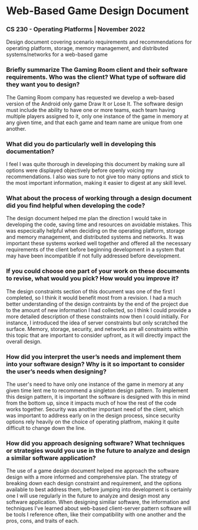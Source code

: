 # Web-Based Game Design Document
### CS 230 - Operating Platforms | November 2022 
Design document covering scenario requirements and recommendations for operating platform, storage, memory management, and distributed systems/networks for a web-based game


### Briefly summarize The Gaming Room client and their software requirements. Who was the client? What type of software did they want you to design?
The Gaming Room company has requested we develop a web-based version of the Android only game Draw It or Lose It. The software design must include the ability to have one or more teams, each team having multiple players assigned to it, only one instance of the game in memory at any given time, and that each game and team name are unique from one another.

### What did you do particularly well in developing this documentation?
I feel I was quite thorough in developing this document by making sure all options were displayed objectively before openly voicing my recommendations. I also was sure to not give too many options and stick to the most important information, making it easier to digest at any skill level.

### What about the process of working through a design document did you find helpful when developing the code?
The design document helped me plan the direction I would take in developing the code, saving time and resources on avoidable mistakes. This was especically helpful when deciding on the operating platform, storage and memory management, and distributed systems and networks. It was important these systems worked well together and offered all the necessary requirements of the client before beginning development in a system that may have been incompatible if not fully addressed before development.

### If you could choose one part of your work on these documents to revise, what would you pick? How would you improve it?
The design constraints section of this document was one of the first I completed, so I think it would benefit most from a revision. I had a much better understanding of the design contraints by the end of the project due to the amount of new information I had collected, so I think I could provide a more detailed description of these constraints now then I could initially. For instance, I introduced the idea of server constraints but only scratched the surface. Memory, storage, security, and networks are all constraints within this topic that are important to consider upfront, as it will directly impact the overall design.

### How did you interpret the user’s needs and implement them into your software design? Why is it so important to consider the user’s needs when designing?
The user's need to have only one instance of the game in memory at any given time lent me to recommend a singleton design pattern. To implement this design pattern, it is important the software is designed with this in mind from the bottom up, since it impacts much of how the rest of the code works together. Security was another important need of the client, which was important to address early on in the design process, since security options rely heavily on the choice of operating platfrom, making it quite difficult to change down the line.

### How did you approach designing software? What techniques or strategies would you use in the future to analyze and design a similar software application?
The use of a game design document helped me approach the software design with a more informed and comprehensive plan. The strategy of breaking down each design constraint and requirement, and the options available to best address them, before jumping into development is certainly one I will use regularly in the future to analyze and design most any software application. When designing similiar software, the information and techniques I've learned about web-based client-server pattern software will be tools I reference often, like their compatibility with one another and the pros, cons, and traits of each.
